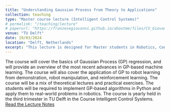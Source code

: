 ```yaml
---
title: "Understanding Gaussian Process from Theory to Applications"
collection: teaching
type: "Master course lecture (Intelligent Control Systems)"
# permalink: "/teaching/lecture"
# paperurl: "https://franzesegiovanni.github.io/aboutme/files/CV_Giovanni_Franzese.pdf"
venue: "TU Delft"
date: 19/03/2024
location: "Delft, Netherlands"
excerpt: "This lecture is designed for Master students in Robotics, Control or Machine Learning. <img src='https://franzesegiovanni.github.io/aboutme/images/posterior_y_star.png' width='400'> "
---
```


The course will cover the basics of Gaussian Process (GP) regression, and will provide an overview of the most recent advances in GP-based machine learning. The course will also cover the application of GP to robot learning from demonstration, robot manipulation, and reinforcement learning. The course will be a mix of theoretical lectures and practical exercises. The students will be required to implement GP-based algorithms in Python and apply them to real-world problems in robotics. The course is yearly held in the third trimester in TU Delft in the Course Intelligent Control Systems.
[Read the Lecture Notes](https://franzesegiovanni.github.io/aboutme/files/Gaussian_Process_Lecture_notes.pdf)